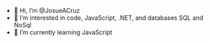 - 👋 Hi, I’m @JosueACruz
- 👀 I’m interested in code, JavaScript, .NET, and databases SQL and NoSql
- 🌱 I’m currently learning JavaScript
<!---
JosueACruz/JosueACruz is a ✨ special ✨ repository because its `README.md` (this file) appears on your GitHub profile.
You can click the Preview link to take a look at your changes.
--->
